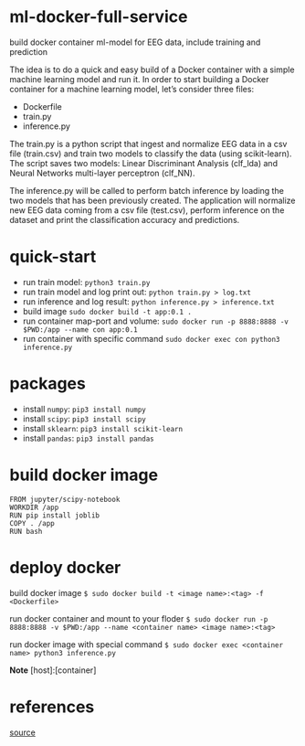 # ml-docker-full-service
build docker container ml-model for EEG data, include training and prediction

The idea is to do a quick and easy build of a Docker container with a simple machine learning model and run it. In order to start building a Docker container for a machine learning model, let’s consider three files:

-	Dockerfile
-	train.py
-	inference.py

The train.py is  a python script that ingest and normalize EEG data in a csv file (train.csv) and train two models to classify the data (using scikit-learn). The script saves two models: Linear Discriminant Analysis (clf_lda) and Neural Networks multi-layer perceptron (clf_NN).

The inference.py will be called to perform batch inference by loading the two models that has been previously created. The application will normalize new EEG data coming from a csv file (test.csv), perform inference on the dataset and print the classification accuracy and predictions.


# quick-start

- run train model: `python3 train.py`
- run train model and log print out: `python train.py > log.txt`
- run inference and log result: `python inference.py > inference.txt`
- build image `sudo docker build -t app:0.1 .`
- run container map-port and volume: `sudo docker run -p 8888:8888 -v $PWD:/app --name con app:0.1`
- run container with specific command `sudo docker exec con python3 inference.py`

# packages

- install `numpy`: `pip3 install numpy`
- install `scipy`: `pip3 install scipy`
- install `sklearn`: `pip3 install scikit-learn`
- install `pandas`: `pip3 install pandas`

# build docker image

    FROM jupyter/scipy-notebook
    WORKDIR /app
    RUN pip install joblib
    COPY . /app
    RUN bash

# deploy docker

build docker image `$ sudo docker build -t <image name>:<tag> -f <Dockerfile>`

run docker container and mount to your floder `$ sudo docker run -p 8888:8888 -v $PWD:/app --name <container name> <image name>:<tag>`

run docker image with special command `$ sudo docker exec <container name> python3 inference.py`

**Note** [host]:[container]

# references

[source](https://github.com/xaviervasques/EEG-letters)
